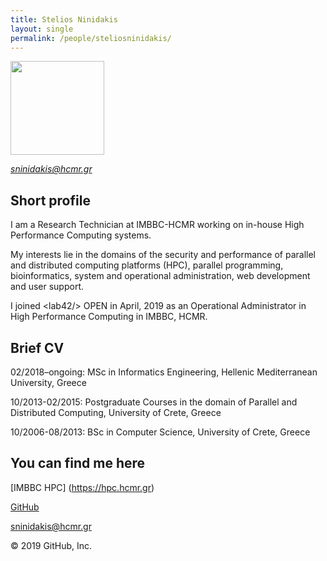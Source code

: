 ```yaml
---
title: Stelios Ninidakis
layout: single
permalink: /people/steliosninidakis/
---
```


<p align="left">
  <img src="https://hpc.hcmr.gr/wp-content/uploads/2019/09/sninidakis-e1570534373294.jpg"  width="150" align="center" >
</p>

[*sninidakis@hcmr.gr*](sninidakis@hcmr.gr)

## Short profile
I am a Research Technician at IMBBC-HCMR working on in-house High Performance Computing systems. 

My interests lie in the domains of the security and performance of parallel and distributed computing platforms (HPC), parallel programming, bioinformatics, system and operational administration, web development and user support. 

I joined \<lab42/\> OPEN in April, 2019 as an Operational Administrator in High Performance Computing in IMBBC, HCMR.


## Brief CV

02/2018–ongoing: MSc in Informatics Engineering, Hellenic Mediterranean University, Greece

10/2013-02/2015: Postgraduate Courses in the domain of Parallel and Distributed Computing, University of Crete, Greece

10/2006-08/2013: BSc in Computer Science, University of Crete, Greece


## You can find me here
[IMBBC HPC] (https://hpc.hcmr.gr)

[GitHub](https://github.com/steninidak/)

<sninidakis@hcmr.gr>

© 2019 GitHub, Inc.
